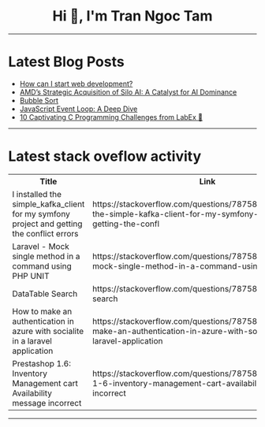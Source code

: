 <h1 align="center">Hi 👋, I'm Tran Ngoc Tam</h1>

---

# Latest Blog Posts 
<!-- BLOG-POST-LIST:START -->
- [How can I start web development?](https://dev.to/ramiroangelb/how-can-i-start-web-development-27p3)
- [AMD’s Strategic Acquisition of Silo AI: A Catalyst for AI Dominance](https://dev.to/hyscaler/amds-strategic-acquisition-of-silo-ai-a-catalyst-for-ai-dominance-2af6)
- [Bubble Sort](https://dev.to/paulike/bubble-sort-4k1o)
- [JavaScript Event Loop: A Deep Dive](https://dev.to/just_ritik/javascript-event-loop-a-deep-dive-4g00)
- [10 Captivating C Programming Challenges from LabEx 🧠](https://dev.to/labex/10-captivating-c-programming-challenges-from-labex-33gm)
<!-- BLOG-POST-LIST:END -->

---

# Latest stack oveflow activity
<table>
  <tr><th>Title</th><th>Link</th></tr>
  <!-- STACKOVERFLOW:START --><tr><td>I installed the simple_kafka_client for my symfony project and getting the conflict errors</td><td>https://stackoverflow.com/questions/78758958/i-installed-the-simple-kafka-client-for-my-symfony-project-and-getting-the-confl</td></tr><tr><td>Laravel - Mock single method in a command using PHP UNIT</td><td>https://stackoverflow.com/questions/78758903/laravel-mock-single-method-in-a-command-using-php-unit</td></tr><tr><td>DataTable Search</td><td>https://stackoverflow.com/questions/78758613/datatable-search</td></tr><tr><td>How to make an authentication in azure with socialite in a laravel application</td><td>https://stackoverflow.com/questions/78758528/how-to-make-an-authentication-in-azure-with-socialite-in-a-laravel-application</td></tr><tr><td>Prestashop 1.6: Inventory Management cart Availability message incorrect</td><td>https://stackoverflow.com/questions/78758359/prestashop-1-6-inventory-management-cart-availability-message-incorrect</td></tr><!-- STACKOVERFLOW:END -->
</table>

---


